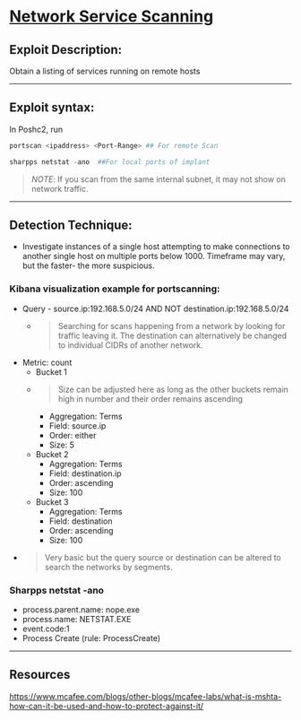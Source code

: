 # [Network Service Scanning](https://attack.mitre.org/techniques/T1046/)

## Exploit Description: 
Obtain a listing of services running on remote hosts

---

## Exploit syntax:
In Poshc2, run 
```powershell
portscan <ipaddress> <Port-Range> ## For remote Scan
```
```powershell
sharpps netstat -ano  ##For local ports of implant
```
> *NOTE*: If you scan from the same internal subnet, it may not show on network traffic.
---

## Detection Technique:
* Investigate instances of a single host attempting to make connections to another single host on multiple ports below 1000. Timeframe may vary, but the faster- the more suspicious.

### Kibana visualization example for portscanning:

* Query - source.ip:192.168.5.0/24 AND NOT destination.ip:192.168.5.0/24
    * > Searching for scans happening from a network by looking for traffic leaving it. The destination can alternatively be changed to individual CIDRs of another network.
* Metric: count
    * Bucket 1
    * > Size can be adjusted here as long as the other buckets remain high in number and their order remains ascending
        * Aggregation: Terms
        * Field: source.ip
        * Order: either
        * Size: 5
    * Bucket 2
        * Aggregation: Terms
        * Field: destination.ip
        * Order: ascending
        * Size: 100
    * Bucket 3
        * Aggregation: Terms
        * Field: destination
        * Order: ascending
        * Size: 100
 * > Very basic but the query source or destination can be altered to search the networks by segments.  

### Sharpps netstat -ano
* process.parent.name: nope.exe     
* process.name: NETSTAT.EXE
* event.code:1
* Process Create (rule: ProcessCreate)
---  
## Resources
https://www.mcafee.com/blogs/other-blogs/mcafee-labs/what-is-mshta-how-can-it-be-used-and-how-to-protect-against-it/